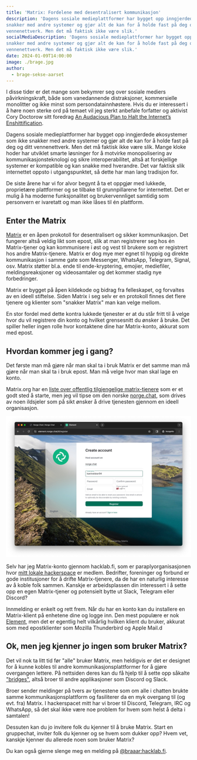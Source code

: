 ```yaml
---
title: 'Matrix: Fordelene med desentralisert kommunikasjon'
description: 'Dagens sosiale medieplattformer har bygget opp inngjerdede økosystemer som ikke
snakker med andre systemer og gjør alt de kan for å holde fast på deg og ditt
vennenettverk. Men det må faktisk ikke være slik.'
socialMediaDescription: 'Dagens sosiale medieplattformer har bygget opp inngjerdede økosystemer som ikke
snakker med andre systemer og gjør alt de kan for å holde fast på deg og ditt
vennenettverk. Men det må faktisk ikke være slik.'
date: 2024-01-09T14:00:00
image: ./brage.jpg
author:
  - brage-sekse-aarset
---
```


I disse tider er det mange som bekymrer seg over sosiale mediers
påvirkningskraft, både som vanedannende distraksjoner, kommersielle monolitter
og ikke minst som persondatainnhøstere. Hvis du er interessert i å høre noen
sterke ord på temaet vil jeg sterkt anbefale forfatter og aktivist Cory Doctorow
sitt foredrag
[An Audacious Plan to Halt the Internet’s Enshittification](https://youtu.be/rimtaSgGz_4?si=rzJPn9Pn1yYcQE2u).

Dagens sosiale medieplattformer har bygget opp inngjerdede økosystemer som ikke
snakker med andre systemer og gjør alt de kan for å holde fast på deg og ditt
vennenettverk. Men det må faktisk ikke være slik. Mange kloke hoder har utviklet
smarte løsninger for å motvirke monopolisering av kommunikasjonsteknologi og
sikre interoperabilitet, altså at forskjellige systemer er kompatible og kan
snakke med hverandre. Det var faktisk slik internettet oppsto i utgangspunktet,
så dette har man lang tradisjon for.

De siste årene har vi for alvor begynt å ta et oppgjør med lukkede, proprietære
plattformer og se tilbake til grunnpillarene for internettet. Det er mulig å ha
moderne funksjonalitet og brukervennliget samtidig som personvern er ivaretatt
og man ikke låses til én plattform.

## Enter the Matrix

[Matrix](https://matrix.org/about/) er en åpen prokotoll for desentralisert og
sikker kommunikasjon. Det fungerer altså veldig likt som epost, slik at man
registrerer seg hos én Matrix-tjener og kan kommunisere i øst og vest til
brukere som er registrert hos andre Matrix-tjenere. Matrix er dog mye mer egnet
til hyppig og direkte kommunikasjon i samme gate som Messenger, WhatsApp,
Telegram, Signal, osv. Matrix støtter bl.a. ende til ende-kryptering, emojier,
mediefiler, meldingsreaksjoner og videosamtaler og det kommer stadig nye
forbedringer.

Matrix er bygget på åpen kildekode og bidrag fra felleskapet, og forvaltes av en
ideell stiftelse. Siden Matrix i seg selv er en protokoll finnes det flere
tjenere og klienter som "snakker Matrix" man kan velge mellom.

En stor fordel med dette kontra lukkede tjenester er at du står fritt til å
velge hvor du vil registrere din konto og hvilket grensesnitt du ønsker å bruke.
Det spiller heller ingen rolle hvor kontaktene dine har Matrix-konto, akkurat
som med epost.

## Hvordan kommer jeg i gang?

Det første man må gjøre når man skal ta i bruk Matrix er det samme man må gjøre
når man skal ta i bruk epost. Man må velge hvor man skal lage en konto.

Matrix.org har en
[liste over offentlig tilgjengelige matrix-tjenere](https://servers.joinmatrix.org/)
som er et godt sted å starte, men jeg vil tipse om den norske
[norge.chat](https://norge.chat/), som drives av noen ildsjeler som på sikt
ønsker å drive tjenesten gjennom en ideell organisasjon.

![norge.chat-signup](./bli-medlem.jpg)

Selv har jeg Matrix-konto gjennom hacklab.fi, som er paraplyorganisasjonen hvor
[mitt lokale hackerspace](https://xn--jyvskyl-7wae.hacklab.fi/) er medlem.
Bedrifter, foreninger og forbund er gode institusjoner for å drifte
Matrix-tjenere, da de har en naturlig interesse av å koble folk sammen. Kanskje
er arbeidsplassen din interessert i å sette opp en egen Matrix-tjener og
potensielt bytte ut Slack, Telegram eller Discord?

Innmelding er enkelt og rett frem. Når du har en konto kan du installere en
Matrix-klient på enhetene dine og logge inn. Den mest populære er nok
[Element](https://element.io/), men det er egentlig helt vilkårlig hvilken
klient du bruker, akkurat som med epostklienter som Mozilla Thunderbird og Apple
Mail.d

## Ok, men jeg kjenner jo ingen som bruker Matrix?

Det vil nok ta litt tid før "alle" bruker Matrix, men heldigvis er det er
designet for å kunne kobles til andre kommunikasjonsplattformer for å gjøre
overgangen lettere. På nettsiden deres kan du få hjelp til å sette opp såkalte
["bridges"](https://matrix.org/ecosystem/bridges), altså broer til andre
applikasjoner som Discord og Slack.

Broer sender meldinger på tvers av tjenestene som om alle i chatten brukte samme
kommunikasjonsplattform og fasiliterer da en myk overgang til (og evt. fra)
Matrix. I hackerspacet mitt har vi broer til Discord, Telegram, IRC og WhatsApp,
så det skal ikke være noe problem for hvem som helst å delta i samtalen!

Dessuten kan du jo invitere folk du kjenner til å bruke Matrix. Start en
gruppechat, inviter folk du kjenner og se hvem som dukker opp? Hvem vet, kanskje
kjenner du allerede noen som bruker Matrix?

Du kan også gjerne slenge meg en melding på
[@braaar:hacklab.fi](https://matrix.to/#/@braaar:hacklab.fi).
